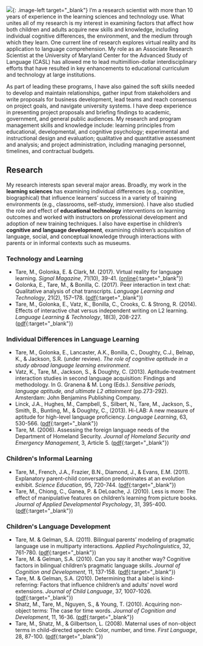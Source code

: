
<style type="text/css">
.image-right {
  display: block;
  margin-left: auto;
  margin-right: auto;
  float: right;
}

.image-left {
  display: block;
  margin-left: auto;
  margin-right: 10px;
  float: left;
}
</style>

<!-- &nbsp; -->

![](http://medhatare.com/images/medha_headshot.jpg){: .image-left target="_blank"} I’m a research scientist with more than 10 years of experience in the learning sciences and technology use. What unites all of my research is my interest in examining factors that affect how both children and adults acquire new skills and knowledge, including individual cognitive differences, the environment, and the medium through which they learn. One current line of research explores virtual reality and its application to language comprehension. My role as an Associate Research Scientist at the University of Maryland Center for the Advanced Study of Language (CASL) has allowed me to lead multimillion-dollar interdisciplinary efforts that have resulted in key enhancements to educational curriculum and technology at large institutions. 

As part of leading these programs, I have also gained the soft skills needed to develop and maintain relationships, gather input from stakeholders and write proposals for business development, lead teams and reach consensus on project goals, and navigate university systems. I have deep experience in presenting project proposals and briefing findings to academic, government, and general public audiences. My research and program management skills and knowledge include: learning principles from educational, developmental, and cognitive psychology; experimental and instructional design and evaluation; qualitative and quantitative assessment and analysis; and project administration, including managing personnel, timelines, and contractual budgets.


<!-- &nbsp; -->

## [](#header-2) Research
My research interests span several major areas. Broadly, my work in the **learning sciences** has examining individual differences (e.g., cognitive, biographical) that influence learners’ success in a variety of training environments (e.g., classrooms, self-study, immersion). I have also studied the role and effect of **educational technology** interventions on learning outcomes and worked with instructors on professional development and adoption of new training techniques. I also have expertise in children’s **cognitive and language development**, examining children’s acquisition of language, social, and conceptual knowledge through interactions with parents or in informal contexts such as museums.


### [](#header-3) Technology and Learning
* Tare, M., Golonka, E. & Clark, M. (2017). Virtual reality for language learning. _Signal Magazine_, 71(10), 39-41. ([online](https://www.afcea.org/content/?q=Article-go-moscow-learn-russian-sort){:target="_blank"})
* Golonka, E., Tare, M., & Bonilla, C. (2017). Peer interaction in text chat: Qualitative analysis of chat transcripts. _Language Learning and Technology_, 21(2), 157–178. ([pdf](http://medhatare.com/papers/golonkatarebonilla.pdf){:target="_blank"})
* Tare, M., Golonka, E., Vatz, K., Bonilla, C., Crooks, C. & Strong, R. (2014). Effects of
interactive chat versus independent writing on L2 learning. _Language Learning & Technology_, 18(3), 208-227. ([pdf](http://medhatare.com/papers/tare_llt_2014.pdf){:target="_blank"})



### [](#header-3) Individual Differences in Language Learning
* Tare, M., Golonka, E., Lancaster, A.K., Bonilla, C., Doughty, C.J., Belnap, K., & Jackson, S.R. (under
review). _The role of cognitive aptitude in a study abroad language learning environment_.
* Vatz, K., Tare, M., Jackson, S., & Doughty, C. (2013).  Aptitude-treatment interaction studies
in second language acquisition:  Findings and methodology.  In G. Granena & M. Long (Eds.). _Sensitive periods, language aptitude, and ultimate L2 attainment_ (pp.273-292). Amsterdam: John Benjamins Publishing Company.
* Linck, J.A., Hughes, M., Campbell, S., Silbert, N., Tare, M., Jackson, S., Smith, B., Bunting, M., &
Doughty, C., (2013).  Hi-LAB: A new measure of aptitude for high-level language proficiency.  _Language Learning_, 63, 530-566. ([pdf](http://medhatare.com/papers/Linck_hilab_2013.pdf){:target="_blank"})
* Tare, M. (2006). Assessing the foreign language needs of the Department of Homeland Security. _Journal
            of Homeland Security and Emergency Management_, 3, Article 5. ([pdf](http://medhatare.com/papers/tare_jhsem_2006.pdf){:target="_blank"})



### [](#header-3) Children's Informal Learning
* Tare, M., French, J.A., Frazier, B.N., Diamond, J., & Evans, E.M. (2011). Explanatory parent-child
            conversation predominates at an evolution exhibit. _Science Education_, 95, 720-744. ([pdf](http://medhatare.com/papers/tare_scied_2011.pdf){:target="_blank"})
* Tare, M., Chiong, C., Ganea, P. & DeLoache, J. (2010). Less is more: The effect of manipulative features
on children’s learning from picture books. _Journal of Applied Developmental Psychology_, 31, 395-400. ([pdf](http://medhatare.com/papers/tare_jadp_2010.pdf){:target="_blank"})

### [](#header-3) Children's Language Development


* Tare, M. & Gelman, S.A. (2011). Bilingual parents’ modeling of pragmatic language use in multiparty
            interactions. _Applied Psycholinguistics_, 32, 761-780. ([pdf](http://medhatare.com/papers/tare_and_gelman_2011.pdf){:target="_blank"})
* Tare, M. & Gelman, S.A. (2010). Can you say it another way? Cognitive factors in bilingual children’s
            pragmatic language skills. _Journal of Cognition and Development_, 11, 137-158. ([pdf](http://medhatare.com/papers/tare_and_gelman_jcd_2010.pdf){:target="_blank"})
* Tare, M. & Gelman, S.A. (2010). Determining that a label is kind-referring: Factors that influence
            children’s and adults’ novel word extensions. _Journal of Child Language_, 37, 1007-1026. ([pdf](http://medhatare.com/papers/tare_and_gelman_jcl_2010.pdf){:target="_blank"})
* Shatz, M., Tare, M., Nguyen, S., & Young, T. (2010). Acquiring non-object terms: The case for time
            words. _Journal of Cognition and Development_, 11, 16-36. ([pdf](http://medhatare.com/papers/shatz_tare_nguyen_young_2010.pdf){:target="_blank"})
* Tare, M., Shatz, M., & Gilbertson, L. (2008). Maternal uses of non-object terms in child-directed speech:
            Color, number, and time. _First Language_, 28, 87-100. ([pdf](http://medhatare.com/papers/tare_shatz_gilbertson_2008.pdf){:target="_blank"})






